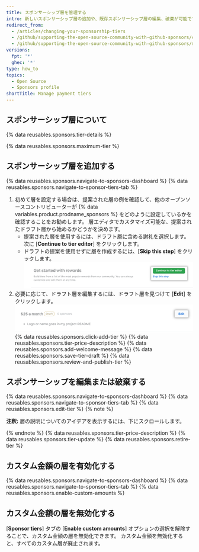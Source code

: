 ```yaml
---
title: スポンサーシップ層を管理する
intro: 新しいスポンサーシップ層の追加や、既存スポンサーシップ層の編集、破棄が可能です。
redirect_from:
  - /articles/changing-your-sponsorship-tiers
  - /github/supporting-the-open-source-community-with-github-sponsors/changing-your-sponsorship-tiers
  - /github/supporting-the-open-source-community-with-github-sponsors/managing-your-sponsorship-tiers
versions:
  fpt: '*'
  ghec: '*'
type: how_to
topics:
  - Open Source
  - Sponsors profile
shortTitle: Manage payment tiers
---
```


## スポンサーシップ層について

{% data reusables.sponsors.tier-details %}

{% data reusables.sponsors.maximum-tier %}

## スポンサーシップ層を追加する

{% data reusables.sponsors.navigate-to-sponsors-dashboard %}
{% data reusables.sponsors.navigate-to-sponsor-tiers-tab %}
1. 初めて層を設定する場合は、提案された層の例を確認して、他のオープンソースコントリビューターが {% data variables.product.prodname_sponsors %} をどのように設定しているかを確認することをお勧めします。 層エディタでカスタマイズ可能な、提案されたドラフト層から始めるかどうかを決めます。
   - 提案された層を使用するには、ドラフト層に含める謝礼を選択します。 次に [**Continue to tier editor**] をクリックします。
   - ドラフトの提案を使用せずに層を作成するには、[**Skip this step**] をクリックします。 ![[Skip this step] オプションと [Continue to tier editor] ボタン](/assets/images/help/sponsors/tier-editor-button.png)
1. 必要に応じて、ドラフト層を編集するには、ドラフト層を見つけて [**Edit**] をクリックします。 ![ドラフト層の横にある編集ボタン](/assets/images/help/sponsors/draft-tier-edit.png)
{% data reusables.sponsors.click-add-tier %}
{% data reusables.sponsors.tier-price-description %}
{% data reusables.sponsors.add-welcome-message %}
{% data reusables.sponsors.save-tier-draft %}
{% data reusables.sponsors.review-and-publish-tier %}

## スポンサーシップを編集または破棄する

{% data reusables.sponsors.navigate-to-sponsors-dashboard %}
{% data reusables.sponsors.navigate-to-sponsor-tiers-tab %}
{% data reusables.sponsors.edit-tier %}
  {% note %}

  **注釈:** 層の説明についてのアイデアを表示するには、下にスクロールします。

  {% endnote %}
{% data reusables.sponsors.tier-price-description %}
{% data reusables.sponsors.tier-update %}
{% data reusables.sponsors.retire-tier %}

## カスタム金額の層を有効化する

{% data reusables.sponsors.navigate-to-sponsors-dashboard %}
{% data reusables.sponsors.navigate-to-sponsor-tiers-tab %}
{% data reusables.sponsors.enable-custom-amounts %}

## カスタム金額の層を無効化する

[**Sponsor tiers**] タブの [**Enable custom amounts**] オプションの選択を解除することで、カスタム金額の層を無効化できます。 カスタム金額を無効化すると、すべてのカスタム層が廃止されます。
